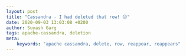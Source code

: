 ```yaml
---
layout: post
title: "Cassandra - I had deleted that row! 😐"
date: 2020-09-03 13:03:08 +0200
author: Suyash Garg
tags: apache-cassandra, deletion
meta:
    keywords: "apache cassandra, delete, row, reappear, reappears"
---
```

